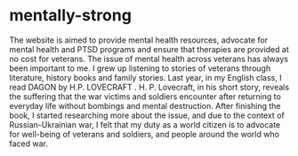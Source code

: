 # mentally-strong


The website is aimed to provide mental health resources, advocate for mental health and PTSD programs and ensure that therapies are provided at no cost for veterans.
The issue of mental health across veterans has always been important to me.
I grew up listening to stories of veterans through literature, history books and family stories.
Last year, in my English class, I read DAGON by H.P. LOVECRAFT . H. P. Lovecraft, in his short story, reveals the suffering that the war victims and soldiers encounter after returning to everyday life without bombings and mental destruction. After finishing the book, I started researching more about the issue, and due to the context of Russian-Ukrainian war, I felt that my duty as a world citizen is to advocate for well-being of veterans and soldiers, and people around the world who faced war.

